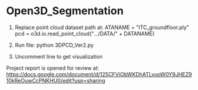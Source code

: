 # Open3D_Segmentation

1. Replace point cloud dataset path at:
ATANAME = "ITC_groundfloor.ply"
pcd = o3d.io.read_point_cloud(".../DATA/" + DATANAME)

2. Run file: python 3DPCD_Ver2.py

3. Uncomment line to get visualization

Project report is opened for review at: https://docs.google.com/document/d/125CFViObWKDhATLvuoW0Y9JHEZ910kReOuwCcPNKHU0/edit?usp=sharing
